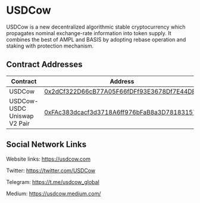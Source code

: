 # USDCow

USDCow is a new decentralized algorithmic stable cryptocurrency which propagates nominal exchange-rate information into token supply. It combines the best of AMPL and BASIS by adopting rebase operation and staking with protection mechanism.

## Contract Addresses
| Contract  | Address |
| ------------- | ------------- |
| USDCow | [0x2dCf322D66cB77A05F66fDFf93E3678Df7E44DEA](https://etherscan.io/token/0x2dCf322D66cB77A05F66fDFf93E3678Df7E44DEA) |
| USDCow-USDC Uniswap V2 Pair | [0xFAc383dcacf3d3718A6ff976bFaB8a3D78183157](https://info.uniswap.org/pair/0xFAc383dcacf3d3718A6ff976bFaB8a3D78183157)|


## Social Network Links

Website links: https://usdcow.com

Twitter: https://twitter.com/USDCow

Telegram: https://t.me/usdcow_global

Medium: https://usdcow.medium.com/
